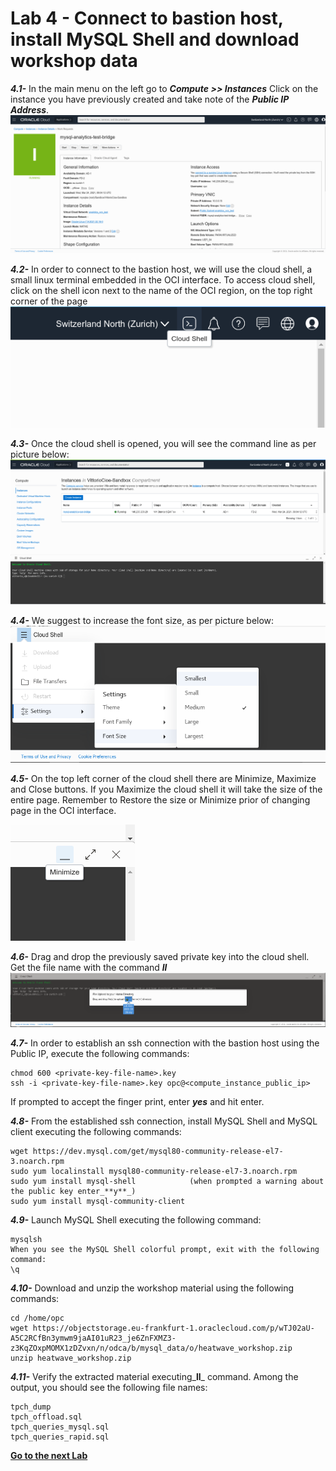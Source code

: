 # Lab 4 - Connect to bastion host, install MySQL Shell and download workshop data

_**4.1-**_ In the main menu on the left go to _**Compute >> Instances**_
Click on the instance you have previously created and take note of the _**Public IP Address**_.
![](./images/HW16_ci.png)

_**4.2-**_ In order to connect to the bastion host, we will use the cloud shell, a small linux terminal embedded in the OCI interface.
To access cloud shell, click on the shell icon next to the name of the OCI region, on the top right corner of the page
![](./images/cloud-shell-1.png)

_**4.3-**_ Once the cloud shell is opened, you will see the command line as per picture below:
![](./images/cloud-shell-2.png)

_**4.4-**_ We suggest to increase the font size, as per picture below:
![](./images/cloud-shell-3.png)

_**4.5-**_ On the top left corner of the cloud shell there are Minimize, Maximize and Close buttons. If you Maximize the cloud shell it will take the size of the entire page. Remember to Restore the size or Minimize prior of changing page in the OCI interface.

![](./images/cloud-shell-4.png)

_**4.6-**_ Drag and drop the previously saved private key into the cloud shell. Get the file name with the command _**ll**_ 
![](./images/cloud-shell-5.png)

_**4.7-**_ In order to establish an ssh connection with the bastion host using the Public IP, execute the following commands:
```
chmod 600 <private-key-file-name>.key
ssh -i <private-key-file-name>.key opc@<compute_instance_public_ip>
```

If prompted to accept the finger print, enter _**yes**_ and hit enter.

_**4.8-**_ From the established ssh connection, install MySQL Shell and MySQL client executing the following commands:
```
wget https://dev.mysql.com/get/mysql80-community-release-el7-3.noarch.rpm
sudo yum localinstall mysql80-community-release-el7-3.noarch.rpm
sudo yum install mysql-shell            (when prompted a warning about the public key enter_**y**_)
sudo yum install mysql-community-client
```

_**4.9-**_ Launch MySQL Shell executing the following command:
```
mysqlsh
When you see the MySQL Shell colorful prompt, exit with the following command:
\q
```

_**4.10-**_ Download and unzip the workshop material using the following commands:
```
cd /home/opc
wget https://objectstorage.eu-frankfurt-1.oraclecloud.com/p/wTJ02aU-A5C2RCfBn3ymwm9jaAI01uR23_je6ZnFXMZ3-z3KqZOxpMOMX1zDZvxn/n/odca/b/mysql_data/o/heatwave_workshop.zip
unzip heatwave_workshop.zip
```

_**4.11-**_ Verify the extracted material executing_**ll**_ command.
Among the output, you should see the following file names:
```
tpch_dump
tpch_offload.sql
tpch_queries_mysql.sql
tpch_queries_rapid.sql
```

**[Go to the next Lab](Lab5.md)**
